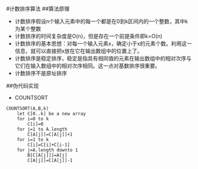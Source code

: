 #计数排序算法
##算法原理
* 计数排序假设n个输入元素中的每一个都是在0到k区间内的一个整数，其中k为某个整数
* 计数排序的时间复杂度是O(n)，但是存在一个前提条件即k=O(n)
* 计数排序的基本思想：对每一个输入元素x，确定小于x的元素个数。利用这一信息，就可以直接把x放在它在输出数组中的位置上了。
* 计数排序是稳定排序，稳定是指具有相同值的元素在输出数组中的相对次序与它们在输入数组中的相对次序相同。这一点对基数排序很重要。
* 计数排序不是原址排序

##伪代码实现
* COUNTSORT
```
COUNTSORT(A,B,k)
	let C[0..k] be a new array
	for i=0 to k
		C[i]=0
	for j=1 to A.length
		C[A[j]]=C[A[j]]+1
	for i=1 to k
		C[i]=C[i]+C[i-1]
	for j=A.length downto 1
		B[C[A[j]]]=A[j]
		C[A[j]]=C[A[j]]-1
```